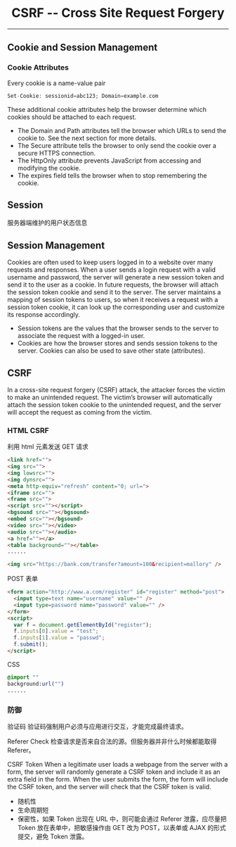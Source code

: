 # <center> CSRF -- Cross Site Request Forgery
---
## Cookie and Session Management

### Cookie Attributes
Every cookie is a name-value pair
```php
Set-Cookie: sessionid=abc123; Domain=example.com
```
These additional cookie attributes help the browser determine which cookies should be attached to each request.
- The Domain and Path attributes tell the browser which URLs to send the cookie to. See the next section for more details.
- The Secure attribute tells the browser to only send the cookie over a secure HTTPS connection.
- The HttpOnly attribute prevents JavaScript from accessing and modifying the cookie.
- The expires field tells the browser when to stop remembering the cookie.

## Session
服务器端​​维护的用户状态信息

## Session Management
Cookies are often used to keep users logged in to a website over many requests and responses.
 When a user sends a login request with a valid username and password, the server will generate a new session token and send it to the user as a cookie. In future requests, the browser will attach the session token cookie and send it to the server. The server maintains a mapping of session tokens to users, so when it receives a request with a session token cookie, it can look up the corresponding user and customize its response accordingly.

- Session tokens are the values that the browser sends to the server to associate the request with a logged-in user. 
- Cookies are how the browser stores and sends session tokens to the server. Cookies can also be used to save other state (attributes). 


## CSRF
In a cross-site request forgery (CSRF) attack, the attacker forces the victim to make an unintended request. The victim’s browser will automatically attach the session token cookie to the unintended request, and the server will accept the request as coming from the victim.
### HTML CSRF
利用 html 元素发送 GET 请求
```html
<link href="">
<img src="">
<img lowsrc="">
<img dynsrc="">
<meta http-equiv="refresh" content="0; url=">
<iframe src="">
<frame src="">
<script src=""></script>
<bgsound src=""></bgsound>
<embed src=""></bgsound>
<video src=""></video>
<audio src=""></audio>
<a href=""></a>
<table background=""></table>
......
```
```html
<img src="https://bank.com/transfer?amount=100&recipient=mallory" />
```

POST 表单
```html
<form action="http://www.a.com/register" id="register" method="post">
  <input type=text name="username" value="" />
  <input type=password name="password" value="" />
</form>
<script>
  var f = document.getElementById("register");
  f.inputs[0].value = "test";
  f.inputs[1].value = "passwd";
  f.submit();
</script>
```

CSS 
```css
@import ""
background:url("")
......
```

### 防御
验证码
验证码强制用户必须与应用进行交互，才能完成最终请求。

Referer Check
检查请求是否来自合法的源。但服务器并非什么时候都能取得 Referer。

CSRF Token 
When a legitimate user loads a webpage from the server with a form, the server will randomly generate a CSRF token and include it as an extra field in the form. When the user submits the form, the form will include the CSRF token, and the server will check that the CSRF token is valid.
- 随机性
- 生命周期短
- 保密性，如果 Token 出现在 URL 中，则可能会通过 Referer 泄露，应尽量把 Token 放在表单中，把敏感操作由 GET 改为 POST，以表单或 AJAX 的形式提交，避免 Token 泄露。